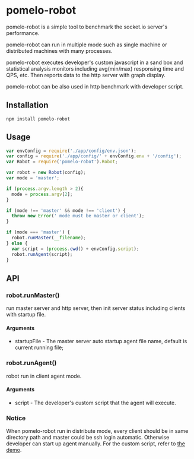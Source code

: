 # pomelo-robot
pomelo-robot is a simple tool to benchmark the socket.io server's performance.

pomelo-robot can run in multiple mode such as single machine or distributed machines with many processes.

pomelo-robot executes developer's custom javascript in a sand box and statistical analysis monitors including avg(min/max) responsing time and QPS, etc. Then reports data to the http server with graph display.

pomelo-robot can be also used in http benchmark with developer script.


## Installation
```
npm install pomelo-robot
```

## Usage
``` javascript
var envConfig = require('./app/config/env.json');
var config = require('./app/config/' + envConfig.env + '/config');
var Robot = require('pomelo-robot').Robot;

var robot = new Robot(config);
var mode = 'master';

if (process.argv.length > 2){
  mode = process.argv[2];
}

if (mode !== 'master' && mode !== 'client') {
  throw new Error(' mode must be master or client');
}

if (mode === 'master') {
  robot.runMaster(__filename);
} else {
  var script = (process.cwd() + envConfig.script);
  robot.runAgent(script);
}
``` 

## API
### robot.runMaster()
run master server and http server, then init server status including clients with startup file. 
#### Arguments
+ startupFile - The master server auto startup agent file name, default is current running file;

### robot.runAgent()
robot run in client agent mode.
#### Arguments
+ script - The developer's custom script that the agent will execute. 

### Notice
When pomelo-robot run in distribute mode, every client should be in same directory path and master could be ssh login automatic. Otherwise developer can start up agent manually. For the custom script, refer to [the demo](https://github.com/NetEase/pomelo-robot-demo).

